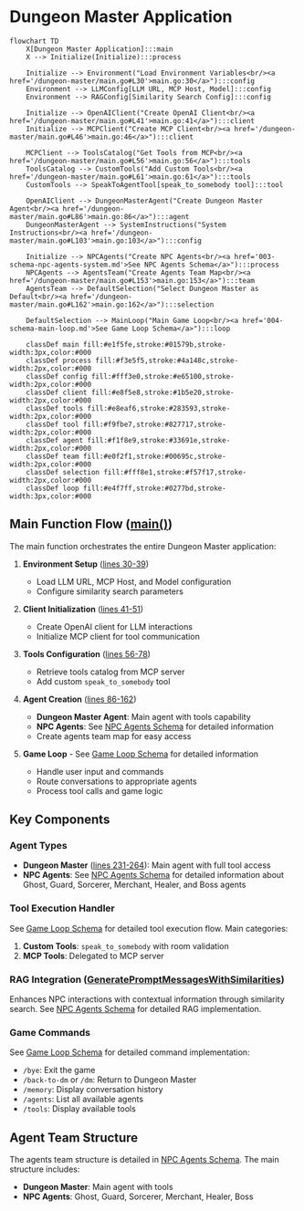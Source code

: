 # Dungeon Master Application

```mermaid
flowchart TD
    X[Dungeon Master Application]:::main
    X --> Initialize(Initialize):::process

    Initialize --> Environment("Load Environment Variables<br/><a href='/dungeon-master/main.go#L30'>main.go:30</a>"):::config
    Environment --> LLMConfig[LLM URL, MCP Host, Model]:::config
    Environment --> RAGConfig[Similarity Search Config]:::config

    Initialize --> OpenAIClient("Create OpenAI Client<br/><a href='/dungeon-master/main.go#L41'>main.go:41</a>"):::client
    Initialize --> MCPClient("Create MCP Client<br/><a href='/dungeon-master/main.go#L46'>main.go:46</a>"):::client

    MCPClient --> ToolsCatalog("Get Tools from MCP<br/><a href='/dungeon-master/main.go#L56'>main.go:56</a>"):::tools
    ToolsCatalog --> CustomTools("Add Custom Tools<br/><a href='/dungeon-master/main.go#L61'>main.go:61</a>"):::tools
    CustomTools --> SpeakToAgentTool[speak_to_somebody tool]:::tool

    OpenAIClient --> DungeonMasterAgent("Create Dungeon Master Agent<br/><a href='/dungeon-master/main.go#L86'>main.go:86</a>"):::agent
    DungeonMasterAgent --> SystemInstructions("System Instructions<br/><a href='/dungeon-master/main.go#L103'>main.go:103</a>"):::config

    Initialize --> NPCAgents("Create NPC Agents<br/><a href='003-schema-npc-agents-system.md'>See NPC Agents Schema</a>"):::process
    NPCAgents --> AgentsTeam("Create Agents Team Map<br/><a href='/dungeon-master/main.go#L153'>main.go:153</a>"):::team
    AgentsTeam --> DefaultSelection("Select Dungeon Master as Default<br/><a href='/dungeon-master/main.go#L162'>main.go:162</a>"):::selection

    DefaultSelection --> MainLoop("Main Game Loop<br/><a href='004-schema-main-loop.md'>See Game Loop Schema</a>"):::loop

    classDef main fill:#e1f5fe,stroke:#01579b,stroke-width:3px,color:#000
    classDef process fill:#f3e5f5,stroke:#4a148c,stroke-width:2px,color:#000
    classDef config fill:#fff3e0,stroke:#e65100,stroke-width:2px,color:#000
    classDef client fill:#e8f5e8,stroke:#1b5e20,stroke-width:2px,color:#000
    classDef tools fill:#e8eaf6,stroke:#283593,stroke-width:2px,color:#000
    classDef tool fill:#f9fbe7,stroke:#827717,stroke-width:2px,color:#000
    classDef agent fill:#f1f8e9,stroke:#33691e,stroke-width:2px,color:#000
    classDef team fill:#e0f2f1,stroke:#00695c,stroke-width:2px,color:#000
    classDef selection fill:#fff8e1,stroke:#f57f17,stroke-width:2px,color:#000
    classDef loop fill:#e4f7ff,stroke:#0277bd,stroke-width:3px,color:#000
```

## Main Function Flow (<a href="/dungeon-master/main.go#L26">main()</a>)

The main function orchestrates the entire Dungeon Master application:

1. **Environment Setup** (<a href="/dungeon-master/main.go#L30-L39">lines 30-39</a>)
   - Load LLM URL, MCP Host, and Model configuration
   - Configure similarity search parameters

2. **Client Initialization** (<a href="/dungeon-master/main.go#L41-L51">lines 41-51</a>)
   - Create OpenAI client for LLM interactions
   - Initialize MCP client for tool communication

3. **Tools Configuration** (<a href="/dungeon-master/main.go#L56-L78">lines 56-78</a>)
   - Retrieve tools catalog from MCP server
   - Add custom `speak_to_somebody` tool

4. **Agent Creation** (<a href="/dungeon-master/main.go#L86-L162">lines 86-162</a>)
   - **Dungeon Master Agent**: Main agent with tools capability
   - **NPC Agents**: See [NPC Agents Schema](003-schema-npc-agents-system.md) for detailed information
   - Create agents team map for easy access

5. **Game Loop** - See [Game Loop Schema](004-schema-main-loop.md) for detailed information
   - Handle user input and commands
   - Route conversations to appropriate agents
   - Process tool calls and game logic

## Key Components

### Agent Types
- **Dungeon Master** (<a href="/dungeon-master/main.go#L231-L264">lines 231-264</a>): Main agent with full tool access
- **NPC Agents**: See [NPC Agents Schema](003-schema-npc-agents-system.md) for detailed information about Ghost, Guard, Sorcerer, Merchant, Healer, and Boss agents

### Tool Execution Handler

See [Game Loop Schema](004-schema-main-loop.md) for detailed tool execution flow. Main categories:
1. **Custom Tools**: `speak_to_somebody` with room validation
2. **MCP Tools**: Delegated to MCP server

### RAG Integration (<a href="/dungeon-master/main.go#L611-L637">GeneratePromptMessagesWithSimilarities</a>)

Enhances NPC interactions with contextual information through similarity search. See [NPC Agents Schema](003-schema-npc-agents-system.md) for detailed RAG implementation.

### Game Commands

See [Game Loop Schema](004-schema-main-loop.md) for detailed command implementation:
- `/bye`: Exit the game
- `/back-to-dm` or `/dm`: Return to Dungeon Master
- `/memory`: Display conversation history
- `/agents`: List all available agents
- `/tools`: Display available tools

## Agent Team Structure

The agents team structure is detailed in [NPC Agents Schema](003-schema-npc-agents-system.md). The main structure includes:
- **Dungeon Master**: Main agent with tools
- **NPC Agents**: Ghost, Guard, Sorcerer, Merchant, Healer, Boss